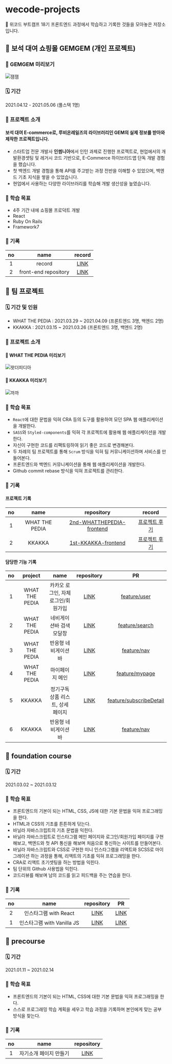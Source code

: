 # wecode-projects
🏓 위코드 부트캠프 18기 프론트엔드 과정에서 학습하고 기록한 것들을 모아놓은 저장소입니다.

## 🐤 보석 대여 쇼핑몰 GEMGEM (개인 프로젝트)
### 👀 GEMGEM 미리보기
![잼잼](https://images.velog.io/images/sunaaank/post/67185337-9afd-46c0-9cf0-96462cdd96f3/view.gif)

### 🗓 기간
 2021.04.12 - 2021.05.06 (풀스택 1명)

### 🐧 프로젝트 소개
#### 보석 대여 E-commerce로, 루비온레일즈의 라이브러리인 GEM의 실제 정보를 받아와 제작한 프로젝트입니다.
- 스타트업 전문 개발사 **인썸니아**에서 인턴 과제로 진행한 프로젝트로, 현업에서의 개발환경셋팅 및 레거시 코드 기반으로, E-Commerce 하이브리드앱 단독 개발 경험을 했습니다.
- 첫 백엔드 개발 경험을 통해 API를 주고받는 과정 전반을 이해할 수 있었으며, 백엔드 기초 지식을 쌓을 수 있었습니다. 
- 현업에서 사용하는 다양한 라이브러리를 학습해 개발 생산성을 높였습니다.

### 🎯 학습 목표
- 4주 기간 내에 쇼핑몰 프로덕트 개발
- React
- Ruby On Rails
- Framework7

### 📝 기록
|no|name|record|
| :----: |:---------------: | :----------------------------------------------------------: | 
|1|record|[LINK](https://velog.io/@sunaaank/series/3%EC%B0%A8-%ED%94%84%EB%A1%9C%EC%A0%9D%ED%8A%B8-GEMGEM)|
|2|front-end repository|[LINK](https://github.com/sunaaank/GEMGEM-frontend)|



## 🐣 팀 프로젝트
### 🗓 기간 및 인원
- WHAT THE PEDIA : 2021.03.29 ~ 2021.04.09 (프론트엔드 3명, 백엔드 2명)
- KKAKKA : 2021.03.15 ~ 2021.03.26 (프론트엔드 3명, 백엔드 2명)

### 🐧 프로젝트 소개
#### 👀 WHAT THE PEDIA 미리보기
![왓더피디아](https://media.vlpt.us/images/sunaaank/post/521401c8-538f-4ea1-b913-86a1805104b9/loginfinal2.gif)

#### 👀 KKAKKA 미리보기
![까까](https://media.vlpt.us/images/sunaaank/post/7f2fb9d3-06b1-4468-a62a-a71fb634b153/subscribe.gif)

### 🎯 학습 목표
- `React`에 대한 문법을 익혀 CRA 등의 도구를 활용하여 모던 SPA 웹 애플리케이션을 개발한다.
- `SASS`와 `Styled-components`를 익혀 각 프로젝트에 활용해 웹 애플리케이션을 개발한다.
- 자신이 구현한 코드를 리팩토링하여 읽기 좋은 코드로 변경해본다.
- 두 차례의 팀 프로젝트를 통해 `Scrum` 방식을 익혀 팀 커뮤니케이션하며 서비스를 만들어본다.
- 프론트엔드와 백엔드 커뮤니케이션을 통해 웹 애플리케이션을 개발한다.
- Github commit rebase 방식을 익혀 프로젝트를 관리한다.

### 📝 기록
#### 프로젝트 기록
|no|name|repository|record|
| :--: |:---------------: | :----------------: | :----------------------------------------------------------: | 
|1|WHAT THE PEDIA |[2nd-WHATTHEPEDIA-frontend](https://github.com/sunaaank/18-2nd-WHATTHEPEDIA-frontend)|[프로젝트 후기](https://velog.io/@sunaaank/series/2%EC%B0%A8-%ED%94%84%EB%A1%9C%EC%A0%9D%ED%8A%B8-%EC%99%93%EB%8D%94%ED%94%BC%EB%94%94%EC%95%84)|
|2|KKAKKA|[1st-KKAKKA-frontend](https://github.com/wecode-bootcamp-korea/18-1st-KKAKKA-frontend)|[프로젝트 후기](https://velog.io/@sunaaank/series/1%EC%B0%A8-%ED%94%84%EB%A1%9C%EC%A0%9D%ED%8A%B8-KKAKKA)|


#### 담당한 기능 기록
|no|project|name|repository|PR|
| :--: | :-------------:| :------------------------------------: |:-------------: | :-------------------------------: | 
|1|WHAT THE PEDIA|카카오 로그인, 자체 로그인/회원가입|[LINK](https://github.com/wecode-bootcamp-korea/18-2nd-WHATTHEPEDIA-frontend/tree/master/src/Components)|[feature/user](https://github.com/wecode-bootcamp-korea/18-2nd-WHATTHEPEDIA-frontend/pull/6)|
|2|WHAT THE PEDIA|네비게이션바 검색모달창|[LINK](https://github.com/wecode-bootcamp-korea/18-2nd-WHATTHEPEDIA-frontend/tree/master/src/Components/Nav/SearchModal)|[feature/search](https://github.com/wecode-bootcamp-korea/18-2nd-WHATTHEPEDIA-frontend/pull/9)|
|3|WHAT THE PEDIA|반응형 네비게이션 바|[LINK](https://github.com/wecode-bootcamp-korea/18-2nd-WHATTHEPEDIA-frontend/tree/master/src/Components/Nav)|[feature/nav](https://github.com/wecode-bootcamp-korea/18-2nd-WHATTHEPEDIA-frontend/pull/2)|
|4|WHAT THE PEDIA|마이페이지 메인|[LINK](https://github.com/wecode-bootcamp-korea/18-2nd-WHATTHEPEDIA-frontend/tree/master/src/Pages/MyPage)|[feature/mypage](https://github.com/wecode-bootcamp-korea/18-2nd-WHATTHEPEDIA-frontend/pull/8)|
|5|KKAKKA|정기구독 상품 리스트, 상세 페이지|[LINK](https://github.com/wecode-bootcamp-korea/18-1st-KKAKKA-frontend/tree/main/src/Pages/SubscribeList)|[feature/subscribeDetail](https://github.com/wecode-bootcamp-korea/18-1st-KKAKKA-frontend/pull/4)|
|6|KKAKKA|반응형 네비게이션 바|[LINK](https://github.com/wecode-bootcamp-korea/18-1st-KKAKKA-frontend/tree/main/src/Components/Nav)|[feature/nav](https://github.com/wecode-bootcamp-korea/18-1st-KKAKKA-frontend/pull/6)|




## 🥚 foundation course
### 🗓 기간
2021.03.02 ~ 2021.03.12

### 🎯 학습 목표
- 프론트엔드의 기본이 되는 HTML, CSS, JS에 대한 기본 문법을 익혀 프로그래밍을 한다.
- HTML과 CSS의 기초를 튼튼하게 닦는다.
- 바닐라 자바스크립트의 기초 문법을 익힌다.
- 바닐라 자바스크립트로 인스타그램 메인 페이지와 로그인/회원가입 페이지를 구현해보고, 백엔드와 첫 API 통신을 해보며 처음으로 통신하는 사이트를 만들어본다.
- 바닐라 자바스크립트와 CSS로 구현한 미니 인스타그램을 리액트와 SCSS로 마이그레이션 하는 과정을 통해, 리액트의 기초를 익혀 프로그래밍을 한다.
- CRA로 리액트 초기셋팅을 하는 방법을 익힌다.
- 팀 단위의 Github 사용법을 익힌다.
- 코드리뷰를 해보며 남의 코드를 읽고 피드백을 주는 연습을 한다.

### 📝 기록
|no|name|repository|PR|
| :--: | :---------------: |:---------------: | :----------------------------------------------------------: | 
|2|인스타그램 with React|[LINK](https://github.com/wecode-bootcamp-korea/18-React-Westagram-3/tree/feature/sunanamgung/src/Pages/suna)|[LINK](https://github.com/wecode-bootcamp-korea/18-React-Westagram-3/pull/1)|
|1|인스타그램 with Vanilla JS|[LINK](https://github.com/wecode-bootcamp-korea/westagram-frontend/tree/feature/sunanamgung)|[LINK](https://github.com/wecode-bootcamp-korea/westagram-frontend/pull/258)|

## 🌱 precourse
### 🗓 기간
2021.01.11 ~ 2021.02.14

### 🎯 학습 목표
- 프론트엔드의 기본이 되는 HTML, CSS에 대한 기본 문법을 익혀 프로그래밍을 한다.
- 스스로 프로그래밍 학습 계획을 세우고 학습 과정을 기록하며 본인에게 맞는 공부 방식을 찾는다.

### 📝 기록

|no|name|repository|
| :--: | :---------------: |:---------------: |
|1|자기소개 페이지 만들기|[LINK](https://github.com/sunaaank/suna.git)|

